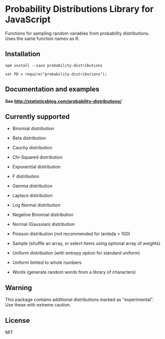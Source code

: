 # Probability Distributions Library for JavaScript
Functions for sampling random variables from probability distributions. Uses the same function names as R.

## Installation

`npm install --save probability-distributions`

`var PD = require("probability-distributions");`

## Documentation and examples
**See <a href="http://statisticsblog.com/probability-distributions/">http://statisticsblog.com/probability-distributions/</a>**


## Currently supported

- Binomial distribution

- Beta distribution

- Cauchy distribution

- Chi-Squared distribution

- Exponential distribution

- F distribution

- Gamma distribution

- Laplace distribution

- Log Normal distribution

- Negative Binomial distribution

- Normal (Gaussian) distribution

- Poisson distribution (not recommended for lambda > 100)

- Sample (shuffle an array, or select items using optional array of weights)

- Uniform distribution (with entropy option for standard uniform)

- Uniform limited to whole numbers

- Words (generate random words from a library of characters)


## Warning

This package contains additional distributions marked as "experimental". Use these with extreme caution.


## License

MIT